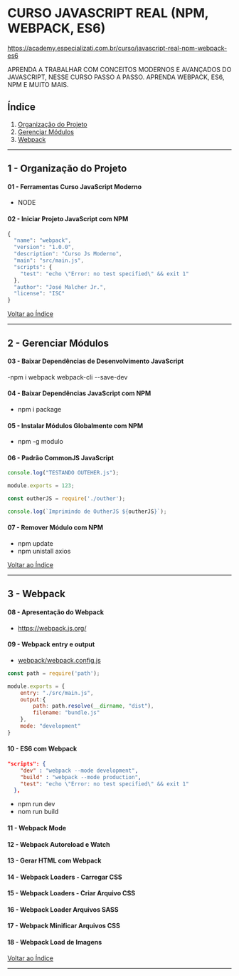 
# CURSO JAVASCRIPT REAL (NPM, WEBPACK, ES6)

https://academy.especializati.com.br/curso/javascript-real-npm-webpack-es6

APRENDA A TRABALHAR COM CONCEITOS MODERNOS E AVANÇADOS DO JAVASCRIPT, NESSE CURSO PASSO A PASSO. APRENDA WEBPACK, ES6, NPM E MUITO MAIS.

## <a name="indice">Índice</a>

1. [Organização do Projeto](#parte1)     
2. [Gerenciar Módulos](#parte2)     
3. [Webpack](#parte3)     
---


## <a name="parte1">1 - Organização do Projeto</a>

#### 01 - Ferramentas Curso JavaScript Moderno 

- NODE


#### 02 - Iniciar Projeto JavaScript com NPM

```js
{
  "name": "webpack",
  "version": "1.0.0",
  "description": "Curso Js Moderno",
  "main": "src/main.js",
  "scripts": {
    "test": "echo \"Error: no test specified\" && exit 1"
  },
  "author": "José Malcher Jr.",
  "license": "ISC"
}

```

[Voltar ao Índice](#indice)

---


## <a name="parte2">2 - Gerenciar Módulos</a>

#### 03 - Baixar Dependências de Desenvolvimento JavaScript

-npm i webpack webpack-cli --save-dev

#### 04 - Baixar Dependências JavaScript com NPM

- npm i package

#### 05 - Instalar Módulos Globalmente com NPM

- npm -g modulo

#### 06 - Padrão CommonJS JavaScript

```js
console.log("TESTANDO OUTEHER.js");

module.exports = 123;
```

```js
const outherJS = require('./outher');

console.log(`Imprimindo de OutherJS ${outherJS}`);
```

#### 07 - Remover Módulo com NPM

- npm update
- npm unistall axios

[Voltar ao Índice](#indice)

---


## <a name="parte3">3 - Webpack</a>

#### 08 - Apresentação do Webpack

- https://webpack.js.org/

#### 09 - Webpack entry e output

- [webpack/webpack.config.js](webpack/webpack.config.js)
```js
const path = require('path');

module.exports = {
    entry: "./src/main.js",
    output:{
        path: path.resolve(__dirname, "dist"),
        filename: "bundle.js"
    },
    mode: "development"
}
```

#### 10 - ES6 com Webpack

```json
"scripts": {
    "dev" : "webpack --mode development",
    "build" : "webpack --mode production",
    "test": "echo \"Error: no test specified\" && exit 1"
  },
```

- npm run dev
- nom run build

#### 11 - Webpack Mode

#### 12 - Webpack Autoreload e Watch

#### 13 - Gerar HTML com Webpack

#### 14 - Webpack Loaders - Carregar CSS

#### 15 - Webpack Loaders - Criar Arquivo CSS

#### 16 - Webpack Loader Arquivos SASS

#### 17 - Webpack Minificar Arquivos CSS

#### 18 - Webpack Load de Imagens


[Voltar ao Índice](#indice)

---

